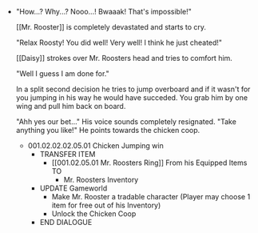 - "How...? Why...? Nooo...! Bwaaak! That's impossible!"
  
  [[Mr. Rooster]] is completely devastated and starts to cry.
  
  "Relax Roosty! You did well! Very well! I think he just cheated!"
  
  [[Daisy]] strokes over Mr. Roosters head and tries to comfort him.
  
  "Well I guess I am done for."
  
  In a split second decision he tries to jump overboard and if it wasn't for you jumping in his way he would have succeded. You grab him by one wing and pull him back on board.
  
  "Ahh yes our bet..." His voice sounds completely resignated. "Take anything you like!" He points towards the chicken coop.
	- 001.02.02.02.05.01 Chicken Jumping win
		- TRANSFER ITEM
			- [[001.02.05.01 Mr. Roosters Ring]] From his Equipped Items TO
				- Mr. Roosters Inventory
		- UPDATE Gameworld
			- Make Mr. Rooster a tradable character (Player may choose 1 item for free out of his Inventory)
			- Unlock the Chicken Coop
		- END DIALOGUE